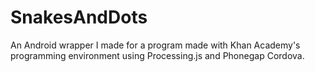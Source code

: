 # SnakesAndDots
An Android wrapper I made for a program made with Khan Academy's programming environment using Processing.js and Phonegap Cordova.

